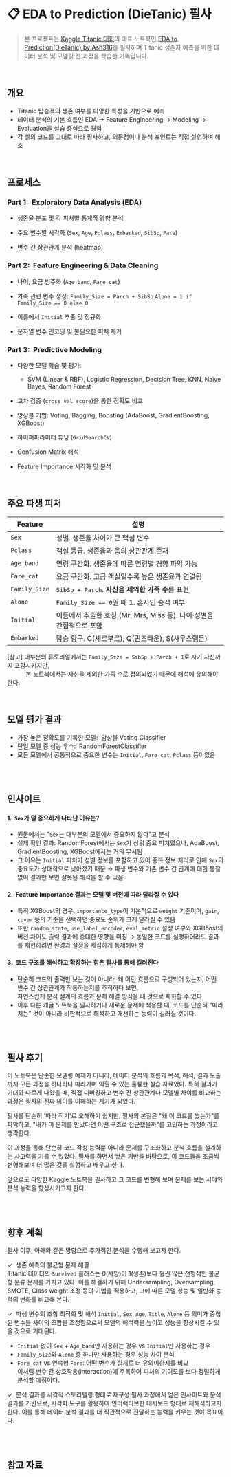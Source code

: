 # 📋 EDA to Prediction (DieTanic) 필사

> 본 프로젝트는  [Kaggle Titanic 대회](https://www.kaggle.com/competitions/titanic)의 대표 노트북인 [EDA to Prediction(DieTanic) by Ash316](https://www.kaggle.com/code/ash316/eda-to-prediction-dietanic)을 필사하며
> Titanic 생존자 예측을 위한 데이터 분석 및 모델링 전 과정을 학습한 기록입니다.

<br>

## 개요

- Titanic 탑승객의 생존 여부를 다양한 특성을 기반으로 예측
- 데이터 분석의 기본 흐름인 EDA → Feature Engineering → Modeling → Evaluation을 실습 중심으로 경험
- 각 셀의 코드를 그대로 따라 필사하고, 의문점이나 분석 포인트는 직접 실험하며 해소

<br>

## 프로세스

### Part 1: &nbsp;Exploratory Data Analysis (EDA)

- 생존율 분포 및 각 피처별 통계적 경향 분석
- 주요 변수별 시각화 (`Sex`, `Age`, `Pclass`, `Embarked`, `SibSp`, `Fare`)

- 변수 간 상관관계 분석 (heatmap)

### Part 2: &nbsp;Feature Engineering & Data Cleaning

- 나이, 요금 범주화 (`Age_band`, `Fare_cat`)
- 가족 관련 변수 생성: 
    `Family_Size = Parch + SibSp`
    `Alone = 1 if Family_Size == 0 else 0`
 
- 이름에서 `Initial` 추출 및 정규화
- 문자열 변수 인코딩 및 불필요한 피처 제거

### Part 3: &nbsp;Predictive Modeling

- 다양한 모델 학습 및 평가:
    - SVM (Linear & RBF), Logistic Regression, Decision Tree, KNN, Naive Bayes, Random Forest
- 교차 검증 (`cross_val_score`)을 통한 정확도 비교

- 앙상블 기법: Voting, Bagging, Boosting (AdaBoost, GradientBoosting, XGBoost)
- 하이퍼파라미터 튜닝 (`GridSearchCV`)
- Confusion Matrix 해석
- Feature Importance 시각화 및 분석

<br>

## 주요 파생 피처

| Feature | 설명 |
| --- | --- |
| `Sex` | 성별. 생존율 차이가 큰 핵심 변수 |
| `Pclass` | 객실 등급. 생존율과 음의 상관관계 존재 |
| `Age_band` | 연령 구간화. 생존율에 따른 연령별 경향 파악 가능 |
| `Fare_cat` | 요금 구간화. 고급 객실일수록 높은 생존율과 연결됨 |
| `Family_Size` | `SibSp + Parch`. **자신을 제외한 가족 수**를 표현 |
| `Alone` | `Family_Size == 0`일 때 1. 혼자인 승객 여부 |
| `Initial` | 이름에서 추출한 호칭 (Mr, Mrs, Miss 등). 나이·성별을 간접적으로 포함 |
| `Embarked` | 탑승 항구. C(셰르부르), Q(퀸즈타운), S(사우스햄튼) |

[참고] 대부분의 튜토리얼에서는 `Family_Size = SibSp + Parch + 1`로 자기 자신까지 포함시키지만,  
    &nbsp;&nbsp;&nbsp;&nbsp;&nbsp;&nbsp;&nbsp;&nbsp;&nbsp;&nbsp;&nbsp;본 노트북에서는 자신을 제외한 가족 수로 정의되었기 때문에 해석에 유의해야 한다.

<br>

## 모델 평가 결과

- 가장 높은 정확도를 기록한 모델: &nbsp;앙상블 Voting Classifier
- 단일 모델 중 성능 우수: &nbsp;RandomForestClassifier
- 모든 모델에서 공통적으로 중요한 변수는 `Initial`, `Fare_cat`, `Pclass` 등이었음

<br>
<br>

## 인사이트

#### 1. &nbsp;`Sex`가 덜 중요하게 나타난 이유는?

- 원문에서는 "`Sex`는 대부분의 모델에서 중요하지 않다"고 분석
- 실제 확인 결과: RandomForest에서는 `Sex`가 상위 중요 피처였으나, AdaBoost, GradientBoosting, XGBoost에서는 거의 무시됨
- 그 이유는 `Initial` 피처가 성별 정보를 포함하고 있어 중복 정보 처리로 인해 `Sex`의 중요도가 상대적으로 낮아졌기 때문
  → 파생 변수와 기존 변수 간 관계에 대한 통찰 없이 결과만 보면 잘못된 해석을 할 수 있음

#### 2. &nbsp;Feature Importance 결과는 모델 및 버전에 따라 달라질 수 있다

- 특히 XGBoost의 경우, `importance_type`이 기본적으로 `weight` 기준이며,
  `gain`, `cover` 등의 기준을 선택하면 중요도 순위가 크게 달라질 수 있음
- 또한 `random_state`, `use_label_encoder`, `eval_metric` 설정 여부와 XGBoost의 버전 차이도 출력 결과에 중대한 영향을 미침
  → 동일한 코드를 실행하더라도 결과를 재현하려면 환경과 설정을 세심하게 통제해야 함

#### 3. &nbsp;코드 구조를 해석하고 확장하는 힘은 필사를 통해 길러진다

- 단순히 코드의 출력만 보는 것이 아니라, 왜 이런 흐름으로 구성되어 있는지, 어떤 변수 간 상관관계가 작동하는지를 추적하다 보면,  
  자연스럽게 분석 설계의 흐름과 문제 해결 방식을 내 것으로 체화할 수 있다.
- 이후 다른 캐글 노트북을 필사하거나 새로운 문제에 적용할 때, 코드를 단순히 "따라치는" 것이 아니라 비판적으로 해석하고 개선하는 능력이 길러질 것이다.

    

<br>
<br>

## 필사 후기 

이 노트북은 단순한 모델링 예제가 아니라, 데이터 분석의 흐름과 목적, 해석, 결과 도출까지 모든 과정을 하나하나 따라가며 익힐 수 있는 훌륭한 실습 자료였다. 특히 결과가 기대와 다르게 나왔을 때, 직접 디버깅하고 변수 간 상관관계나 모델별 차이를 비교하는 과정은 필사의 진짜 의미를 이해하는 계기가 되었다.

필사를 단순히 '따라 적기'로 오해하기 쉽지만, 필사의 본질은 "왜 이 코드를 썼는가"를 파악하고, "내가 이 문제를 만났다면 어떤 구조로 접근했을까"를 고민하는 과정이라고 생각한다.

이 과정을 통해 단순히 코드 작성 능력뿐 아니라 문제를 구조화하고 분석 흐름을 설계하는 사고력을 기를 수 있었다. 필사를 하면서 쌓은 기반을 바탕으로, 이 코드들을 조금씩 변형해보며 더 많은 것을 실험하고 배우고 싶다.

앞으로도 다양한 Kaggle 노트북을 필사하고 그 코드를 변형해 보며 문제를 보는 시야와 분석 능력을 향상시키고자 한다.

<br>
<br>

## 향후 계획

필사 이후, 아래와 같은 방향으로 추가적인 분석을 수행해 보고자 한다.

✓ &nbsp;생존 예측의 불균형 문제 해결  
Titanic 데이터의 `Survived` 클래스는 0(사망)이 1(생존)보다 훨씬 많은 전형적인 불균형 분류 문제를 가지고 있다.   이를 해결하기 위해 Undersampling, Oversampling, SMOTE, Class weight 조정 등의 기법을 적용하고, 그에 따른 모델 성능 및 일반화 능력의 변화를 비교해 본다.

✓ &nbsp;파생 변수의 조합 최적화 및 해석
`Initial`, `Sex`, `Age`, `Title`, `Alone` 등 의미가 중첩된 변수들 사이의 조합을 조정함으로써 모델의 해석력을 높이고 성능을 향상시킬 수 있을 것으로 기대된다.
- `Initial` 없이 `Sex` + `Age_band`만 사용하는 경우 vs `Initial`만 사용하는 경우
- `Family_Size`와 `Alone` 중 하나만 사용하는 경우 성능 차이 분석
- `Fare_cat` vs 연속형 `Fare`: 어떤 변수가 실제로 더 유의미한지를 비교  
이처럼 변수 간 상호작용(interaction)에 주목하여 피처의 기여도를 보다 정밀하게 분석할 예정이다.


✓ &nbsp;분석 결과를 시각적 스토리텔링 형태로 재구성
필사 과정에서 얻은 인사이트와 분석 결과를 기반으로, 시각화 도구를 활용하여 인터랙티브한 대시보드 형태로 재해석하고자 한다.  이를 통해 데이터 분석 결과를 더 직관적으로 전달하는 능력을 키우는 것이 목표이다.


<br>
<br>

## 참고 자료




<br>
